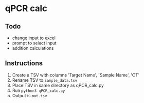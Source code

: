 # qPCR calc

## Todo

- change input to excel
- prompt to select input
- addition calculations

## Instructions

1. Create a TSV with columns 'Target Name', 'Sample Name', 'CT'
2. Rename TSV to `sample_data.tsv`
3. Place TSV in same directory as qPCR_calc.py
4. Run `python3 qPCR_calc.py`
5. Output is `out.tsv`
